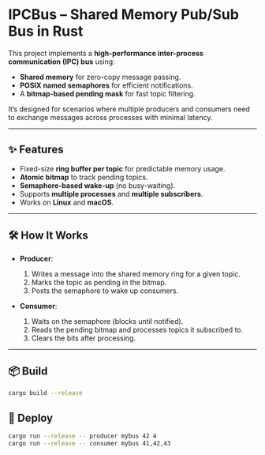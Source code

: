 # IPCBus – Shared Memory Pub/Sub Bus in Rust

This project implements a **high-performance inter-process communication (IPC) bus** using:

- **Shared memory** for zero-copy message passing.
- **POSIX named semaphores** for efficient notifications.
- A **bitmap-based pending mask** for fast topic filtering.

It’s designed for scenarios where multiple producers and consumers need to exchange messages across processes with minimal latency.

---

## ✨ Features

- Fixed-size **ring buffer per topic** for predictable memory usage.
- **Atomic bitmap** to track pending topics.
- **Semaphore-based wake-up** (no busy-waiting).
- Supports **multiple processes** and **multiple subscribers**.
- Works on **Linux** and **macOS**.

---

## 🛠 How It Works

- **Producer**:
  1. Writes a message into the shared memory ring for a given topic.
  2. Marks the topic as pending in the bitmap.
  3. Posts the semaphore to wake up consumers.

- **Consumer**:
  1. Waits on the semaphore (blocks until notified).
  2. Reads the pending bitmap and processes topics it subscribed to.
  3. Clears the bits after processing.

---

## 📦 Build

```bash
cargo build --release
```

## 🚀 Deploy
```bash
cargo run --release -- producer mybus 42 4
cargo run --release -- consumer mybus 41,42,43
```